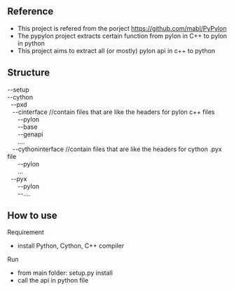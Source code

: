 ## Reference
- This project is refered from the porject https://github.com/mabl/PyPylon
- The pypylon project extracts certain function from pylon in C++ to pylon in python
- This project aims to extract all (or mostly) pylon api in c++ to python


## Structure
--setup <br/>
--cython <br/>
&nbsp;&nbsp;--pxd <br/>
&nbsp;&nbsp;&nbsp;--cinterface //contain files that are like the headers for pylon c++ files<br/>
&nbsp;&nbsp;&nbsp;&nbsp;&nbsp;&nbsp;--pylon<br/>
&nbsp;&nbsp;&nbsp;&nbsp;&nbsp;&nbsp;--base<br/>
&nbsp;&nbsp;&nbsp;&nbsp;&nbsp;&nbsp;--genapi<br/>
&nbsp;&nbsp;&nbsp;&nbsp;&nbsp;&nbsp;....<br/>
&nbsp;&nbsp;&nbsp;--cythoninterface //contain files that are like the headers for cython .pyx file<br/>
&nbsp;&nbsp;&nbsp;&nbsp;&nbsp;&nbsp;--pylon<br/>
&nbsp;&nbsp;&nbsp;&nbsp;&nbsp;&nbsp;...<br/>
&nbsp;&nbsp;--pyx<br/>
&nbsp;&nbsp;&nbsp;&nbsp;&nbsp;&nbsp;--pylon<br/>
&nbsp;&nbsp;&nbsp;&nbsp;&nbsp;&nbsp;--....<br/>
  

## How to use
Requirement
- install Python, Cython, C++ compiler

Run
- from main folder: setup.py install
- call the api in python file 

